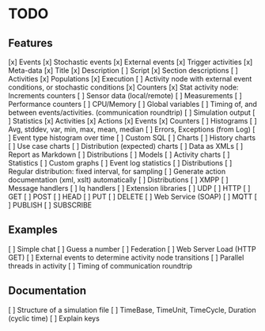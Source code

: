 TODO
========

Features
-------------

[x] Events
	[x] Stochastic events
	[x] External events
	[x] Trigger activities
[x] Meta-data
	[x] Title
	[x] Description
	[ ] Script
	[x] Section descriptions
[ ] Activities
	[x] Populations
	[x] Execution
	[ ] Activity node with external event conditions, or stochastic conditions
	[x] Counters
	[x] Stat activity node: Increments counters
	[ ]	Sensor data (local/remote)
	[ ] Measurements
	[ ] Performance counters
	[ ] CPU/Memory
	[ ] Global variables
	[ ] Timing of, and between events/activities. (communication roundtrip)
[ ] Simulation output
	[ ] Statistics
		[x] Activities
		[x] Actions
		[x] Events
		[x] Counters
		[ ] Histograms
		[ ] Avg, stddev, var, min, max, mean, median
		[ ] Errors, Exceptions (from Log)
		[ ] Event type histogram over time
		[ ] Custom SQL
	[ ] Charts
		[ ] History charts
		[ ] Use case charts
		[ ] Distribution (expected) charts
	[ ] Data as XMLs
	[ ] Report as Markdown
		[ ] Distributions
		[ ] Models
		[ ] Activity charts
		[ ] Statistics
		[ ] Custom graphs
		[ ] Event log statistics
[ ] Distributions
	[ ] Regular distribution: fixed interval, for sampling
[ ] Generate action documentation (xml, xslt) automatically
[ ] Distributions
[ ] XMPP
	[ ] Message handlers
	[ ] Iq handlers
	[ ] Extension libraries
	[ ] UDP
[ ] HTTP
	[ ] GET
	[ ] POST
	[ ] HEAD
	[ ] PUT
	[ ] DELETE
	[ ] Web Service (SOAP)
[ ] MQTT
	[ ] PUBLISH
	[ ] SUBSCRIBE

Examples
--------------

[ ] Simple chat
[ ] Guess a number
[ ] Federation
[ ] Web Server Load (HTTP GET)
[ ] External events to determine activity node transitions
[ ] Parallel threads in activity
[ ] Timing of communication roundtrip

Documentation
--------------------

[ ] Structure of a simulation file
[ ] TimeBase, TimeUnit, TimeCycle, Duration (cyclic time)
[ ] Explain keys

